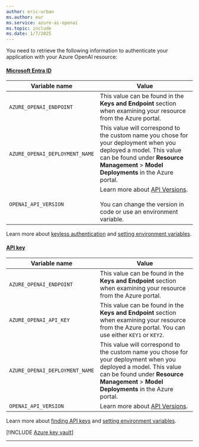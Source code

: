 ```yaml
---
author: eric-urban 
ms.author: eur 
ms.service: azure-ai-openai
ms.topic: include
ms.date: 1/7/2025
---
```


You need to retrieve the following information to authenticate your application with your Azure OpenAI resource:

#### [Microsoft Entra ID](#tab/keyless)

|Variable name | Value |
|--------------------------|-------------|
| `AZURE_OPENAI_ENDPOINT`               | This value can be found in the **Keys and Endpoint** section when examining your resource from the Azure portal. |
| `AZURE_OPENAI_DEPLOYMENT_NAME` | This value will correspond to the custom name you chose for your deployment when you deployed a model. This value can be found under **Resource Management** > **Model Deployments** in the Azure portal.|
| `OPENAI_API_VERSION`|Learn more about [API Versions](/azure/ai-foundry/openai/api-version-lifecycle).<br/><br/>You can change the version in code or use an environment variable.|

Learn more about [keyless authentication](/azure/ai-services/authentication) and [setting environment variables](/azure/ai-services/cognitive-services-environment-variables).

#### [API key](#tab/api-key)

|Variable name | Value |
|--------------------------|-------------|
| `AZURE_OPENAI_ENDPOINT`               | This value can be found in the **Keys and Endpoint** section when examining your resource from the Azure portal. |
| `AZURE_OPENAI_API_KEY` | This value can be found in the **Keys and Endpoint** section when examining your resource from the Azure portal. You can use either `KEY1` or `KEY2`.|
| `AZURE_OPENAI_DEPLOYMENT_NAME` | This value will correspond to the custom name you chose for your deployment when you deployed a model. This value can be found under **Resource Management** > **Model Deployments** in the Azure portal.|
| `OPENAI_API_VERSION`|Learn more about [API Versions](/azure/ai-foundry/openai/api-version-lifecycle).|

Learn more about [finding API keys](/azure/ai-services/cognitive-services-environment-variables) and [setting environment variables](/azure/ai-services/cognitive-services-environment-variables).

[!INCLUDE [Azure key vault](~/reusable-content/ce-skilling/azure/includes/ai-services/security/azure-key-vault.md)]

---



